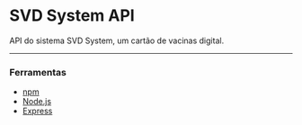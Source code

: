 # SVD System API
API do sistema SVD System, um cartão de vacinas digital.

---
### Ferramentas

*  [npm](https://www.npmjs.com/)
*  [Node.js](https://nodejs.org/en/)
*  [Express](https://expressjs.com/pt-br/)